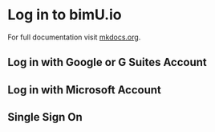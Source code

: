 # Log in to bimU.io

For full documentation visit [mkdocs.org](http://mkdocs.org).

## Log in with Google or G Suites Account

## Log in with Microsoft Account
		
## Single Sign On
